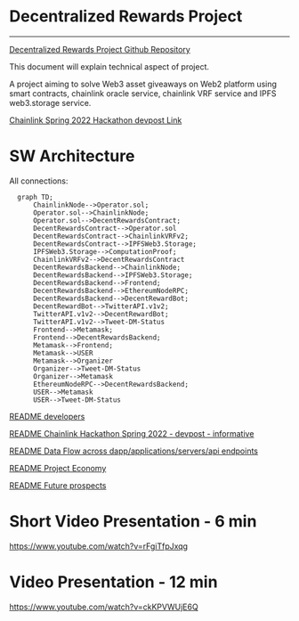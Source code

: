 # Decentralized Rewards Project
-----------------------------

[Decentralized Rewards Project Github Repository](https://github.com/cevatbostancioglu/decentreward])

This document will explain technical aspect of project.

A project aiming to solve Web3 asset giveaways on Web2 platform using smart contracts, chainlink oracle service, chainlink VRF service and IPFS web3.storage service.

[Chainlink Spring 2022 Hackathon devpost Link](https://github.com/cevatbostancioglu/decentreward])

# SW Architecture

All connections:
```mermaid
  graph TD;
      ChainlinkNode-->Operator.sol;
      Operator.sol-->ChainlinkNode;
      Operator.sol-->DecentRewardsContract;
      DecentRewardsContract-->Operator.sol
      DecentRewardsContract-->ChainlinkVRFv2;
      DecentRewardsContract-->IPFSWeb3.Storage;
      IPFSWeb3.Storage-->ComputationProof;
      ChainlinkVRFv2-->DecentRewardsContract
      DecentRewardsBackend-->ChainlinkNode;
      DecentRewardsBackend-->IPFSWeb3.Storage;
      DecentRewardsBackend-->Frontend;
      DecentRewardsBackend-->EthereumNodeRPC;
      DecentRewardsBackend-->DecentRewardBot;
      DecentRewardBot-->TwitterAPI.v1v2;
      TwitterAPI.v1v2-->DecentRewardBot;
      TwitterAPI.v1v2-->Tweet-DM-Status
      Frontend-->Metamask;
      Frontend-->DecentRewardsBackend;
      Metamask-->Frontend;
      Metamask-->USER
      Metamask-->Organizer
      Organizer-->Tweet-DM-Status
      Organizer-->Metamask
      EthereumNodeRPC-->DecentRewardsBackend;
      USER-->Metamask
      USER-->Tweet-DM-Status
```

[README developers](https://github.com/cevatbostancioglu/decentreward/blob/main/doc/README_dev.md)

[README Chainlink Hackathon Spring 2022 - devpost - informative](https://github.com/cevatbostancioglu/decentreward/blob/main/doc/README_devpost.md)

[README Data Flow across dapp/applications/servers/api endpoints](https://github.com/cevatbostancioglu/decentreward/blob/main/doc/README_flow.md)

[README Project Economy](https://github.com/cevatbostancioglu/decentreward/blob/main/doc/README_economy.md)

[README Future prospects](https://github.com/cevatbostancioglu/decentreward/blob/main/doc/README_future.md)

# Short Video Presentation - 6 min
https://www.youtube.com/watch?v=rFgiTfpJxqg

# Video Presentation - 12 min
https://www.youtube.com/watch?v=ckKPVWUjE6Q
